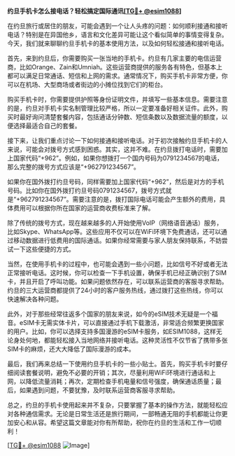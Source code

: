 **约旦手机卡怎么接电话？轻松搞定国际通讯[[TG💪+ @esim1088](https://t.me/s/esim1088)]**

在约旦旅行或居住的朋友，可能会遇到一个让人头疼的问题：如何顺利接通和接听电话？特别是在异国他乡，语言和文化差异可能让这个看似简单的事情变得复杂。今天，我们就来聊聊约旦手机卡的基本使用方法，以及如何轻松接通和接听电话。

首先，来到约旦后，你需要购买一张当地的手机卡。约旦有几家主要的电信运营商，比如Orange、Zain和Umniah。这些运营商提供的服务各有特色，但基本上都可以满足日常通话、短信和上网的需求。通常情况下，购买手机卡非常方便，你可以在机场、大型商场或者街边的小摊位找到它们的柜台。

购买手机卡时，你需要提供护照等身份证明文件，并填写一些基本信息。需要注意的是，约旦对手机卡实名制管理比较严格，所以一定要准备好相关证件。此外，购买时最好询问清楚套餐内容，包括通话分钟数、短信条数以及数据流量的额度，以便选择最适合自己的套餐。

接下来，让我们重点讨论一下如何接通和接听电话。对于初次接触约旦手机卡的人来说，可能会对拨号方式感到困惑。其实，这并不难。在约旦拨打电话时，需要加上国家代码“+962”。例如，如果你想拨打一个国内号码为0791234567的电话，那么完整的拨号方式应该是“+962791234567”。

如果你在国外拨打约旦号码，同样需要加上国家代码“+962”，然后是对方的手机号码。比如你在国外拨打约旦号码0791234567，拨号方式就是“+962791234567”。需要注意的是，拨打国际电话可能会产生额外的费用，具体费用可以根据你所在国家的运营商收费标准来了解。

除了传统的拨号方式，现在越来越多的人开始使用VoIP（网络语音通话）服务，比如Skype、WhatsApp等。这些应用不仅可以在WiFi环境下免费通话，还可以通过移动数据进行低费用的国际通话。如果你经常需要与家人朋友保持联系，不妨尝试一下这些便捷的方式。

当然，在使用手机卡的过程中，也可能会遇到一些小问题，比如信号不好或者无法正常接听电话。这时候，你可以检查一下手机设置，确保手机已经正确识别了SIM卡，并且开启了呼叫功能。如果问题依然存在，可以联系运营商的客服寻求帮助。约旦的三大运营商都提供了24小时的客户服务热线，通过拨打这些热线，你可以快速解决各种问题。

此外，对于那些经常往返多个国家的朋友来说，如今的eSIM技术无疑是一个福音。eSIM卡无需实体卡片，可以直接通过手机下载激活，非常适合频繁更换国家的用户。比如，你可以选择支持多国漫游的eSIM卡服务，如ESIM1088，这样无论身处何地，都能轻松接入当地网络并接听电话。这种灵活性不仅节省了携带多张SIM卡的麻烦，还大大降低了国际漫游的成本。

最后，我们再来总结一下使用约旦手机卡的一些小贴士。首先，购买手机卡时要仔细阅读套餐说明，避免不必要的开销；其次，尽量利用WiFi环境进行通话和上网，以降低流量消耗；再次，定期检查手机电量和信号强度，确保通话质量；最后，如果遇到问题，不要犹豫，及时联系运营商客服寻求帮助。

总之，约旦的手机卡使用起来并不复杂，只要掌握了基本的操作方法，就能轻松应对各种通信需求。无论是日常生活还是旅行期间，一部畅通无阻的手机都能让你更加安心和从容。希望这篇文章能对你有所帮助，祝你在约旦的生活和工作一切顺利！

[[TG💪+ @esim1088](https://t.me/s/esim1088) ![Image](https://i.postimg.cc/4NQfJmqS/Snipaste-2025-05-13-00-14-12.png)]
